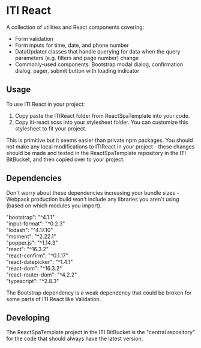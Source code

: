 ﻿# ITI React

A collection of utilities and React components covering:

* Form validation
* Form inputs for time, date, and phone number 
* DataUpdater classes that handle querying for data when the query parameters (e.g. filters and page number) change
* Commonly-used components: Bootstrap modal dialog, confirmation dialog, pager, submit button with loading indicator

## Usage
 To use ITI React in your project:
1. Copy paste the ITIReact folder from ReactSpaTemplate into your code.
2. Copy iti-react.scss into your stylesheet folder. You can customize this stylesheet to fit your project. 
 
This is primitive but it seems easier than private npm packages. You should not make any local modifications to ITIReact in your project - these changes should be made and tested in the ReactSpaTemplate repository in the ITI BitBucket, and then copied over to your project. 

## Dependencies
Don't worry about these dependencies increasing your bundle sizes - Webpack production build won't include any libraries you aren't using (based on which modules you import).

"bootstrap": "^4.1.1"  
"input-format": "^0.2.3"    
"lodash": "^4.17.10"   
"moment": "^2.22.1"    
"popper.js": "^1.14.3"    
"react": "^16.3.2"   
"react-confirm": "^0.1.17"   
"react-datepicker": "^1.4.1"   
"react-dom": "^16.3.2"   
"react-router-dom": "^4.2.2"   
"typescript": "^2.8.3"   

The Bootstrap dependency is a weak dependency that could be broken for some parts of ITI React like Validation.

## Developing
The ReactSpaTemplate project in the ITI BitBucket is the "central repository" for the code 
that should always have the latest version.